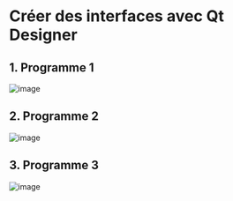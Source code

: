 # Créer des interfaces avec Qt Designer

## 1. Programme 1

![image](https://github.com/user-attachments/assets/fc7632cd-a366-41ce-91eb-055a05b43d9e)


## 2. Programme 2

![image](https://github.com/user-attachments/assets/869acc7a-4e22-4dab-9226-56f769725bcc)

## 3. Programme 3

![image](https://github.com/user-attachments/assets/df4fc788-a490-471d-8e05-d3b1e03bdc3c)
